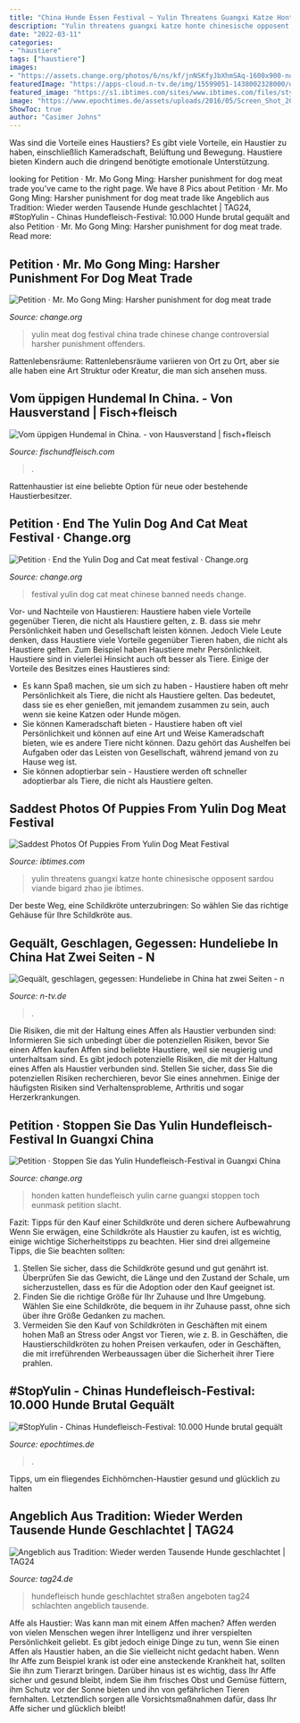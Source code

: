 ```yaml
---
title: "China Hunde Essen Festival ~ Yulin Threatens Guangxi Katze Honte Chinesische Opposent Sardou Viande Bigard Zhao Jie Ibtimes"
description: "Yulin threatens guangxi katze honte chinesische opposent sardou viande bigard zhao jie ibtimes"
date: "2022-03-11"
categories:
- "haustiere"
tags: ["haustiere"]
images:
- "https://assets.change.org/photos/6/ns/kf/jnNSKfyJbXhmSAq-1600x900-noPad.jpg?1509155524"
featuredImage: "https://apps-cloud.n-tv.de/img/15599051-1438002328000/o/1536/1536/RTX1HF9J.jpg"
featured_image: "https://s1.ibtimes.com/sites/www.ibtimes.com/files/styles/full/public/2017/06/19/ydf-eh.jpg"
image: "https://www.epochtimes.de/assets/uploads/2016/05/Screen_Shot_2016-05-19_at_7.54.27_PM-640x296.jpg"
ShowToc: true
author: "Casimer Johns"
---
```



Was sind die Vorteile eines Haustiers?
Es gibt viele Vorteile, ein Haustier zu haben, einschließlich Kameradschaft, Belüftung und Bewegung. Haustiere bieten Kindern auch die dringend benötigte emotionale Unterstützung.

	

		
looking for Petition · Mr. Mo Gong Ming: Harsher punishment for dog meat trade you've came to the right page. We have 8 Pics about Petition · Mr. Mo Gong Ming: Harsher punishment for dog meat trade like Angeblich aus Tradition: Wieder werden Tausende Hunde geschlachtet | TAG24, #StopYulin - Chinas Hundefleisch-Festival: 10.000 Hunde brutal gequält and also Petition · Mr. Mo Gong Ming: Harsher punishment for dog meat trade. Read more:
		
    
## Petition · Mr. Mo Gong Ming: Harsher Punishment For Dog Meat Trade

<img loading=lazy src="https://assets.change.org/photos/6/ns/kf/jnNSKfyJbXhmSAq-1600x900-noPad.jpg?1509155524" onerror="this.onerror=null;this.src='https://tse2.mm.bing.net/th?id=OIP.7Qu3PlAAx9RFJGhyiFeDgAHaEK&amp;pid=15.1';" alt="Petition · Mr. Mo Gong Ming: Harsher punishment for dog meat trade">

_Source: change.org_

>yulin meat dog festival china trade chinese change controversial harsher punishment offenders. 

	

Rattenlebensräume: Rattenlebensräume variieren von Ort zu Ort, aber sie alle haben eine Art Struktur oder Kreatur, die man sich ansehen muss.

    
## Vom üppigen Hundemal In China. - Von Hausverstand | Fisch+fleisch

<img loading=lazy src="https://www.fischundfleisch.com/img/21216/shutterstock_146453735.jpg" onerror="this.onerror=null;this.src='https://tse2.mm.bing.net/th?id=OIP.9oDWrsGGr7hMSfrFT_REFAHaE6&amp;pid=15.1';" alt="Vom üppigen Hundemal in China. - von Hausverstand | fisch+fleisch">

_Source: fischundfleisch.com_

>. 

	

Rattenhaustier ist eine beliebte Option für neue oder bestehende Haustierbesitzer.

    
## Petition · End The Yulin Dog And Cat Meat Festival · Change.org

<img loading=lazy src="https://assets.change.org/photos/4/px/dg/RppxdGfsXgpWsHR-1600x900-noPad.jpg?1509203303" onerror="this.onerror=null;this.src='https://tse1.mm.bing.net/th?id=OIP.iqNNK24ftit_XGA2T22MxAHaEK&amp;pid=15.1';" alt="Petition · End the Yulin Dog and Cat meat festival · Change.org">

_Source: change.org_

>festival yulin dog cat meat chinese banned needs change. 

	

Vor- und Nachteile von Haustieren: Haustiere haben viele Vorteile gegenüber Tieren, die nicht als Haustiere gelten, z. B. dass sie mehr Persönlichkeit haben und Gesellschaft leisten können. Jedoch
Viele Leute denken, dass Haustiere viele Vorteile gegenüber Tieren haben, die nicht als Haustiere gelten. Zum Beispiel haben Haustiere mehr Persönlichkeit. Haustiere sind in vielerlei Hinsicht auch oft besser als Tiere. Einige der Vorteile des Besitzes eines Haustieres sind:
- Es kann Spaß machen, sie um sich zu haben - Haustiere haben oft mehr Persönlichkeit als Tiere, die nicht als Haustiere gelten. Das bedeutet, dass sie es eher genießen, mit jemandem zusammen zu sein, auch wenn sie keine Katzen oder Hunde mögen.
- Sie können Kameradschaft bieten - Haustiere haben oft viel Persönlichkeit und können auf eine Art und Weise Kameradschaft bieten, wie es andere Tiere nicht können. Dazu gehört das Aushelfen bei Aufgaben oder das Leisten von Gesellschaft, während jemand von zu Hause weg ist.
- Sie können adoptierbar sein - Haustiere werden oft schneller adoptierbar als Tiere, die nicht als Haustiere gelten.

    
## Saddest Photos Of Puppies From Yulin Dog Meat Festival

<img loading=lazy src="https://s1.ibtimes.com/sites/www.ibtimes.com/files/styles/full/public/2017/06/19/ydf-eh.jpg" onerror="this.onerror=null;this.src='https://tse2.mm.bing.net/th?id=OIP.aPG3aXoqckFKCkKdRWYgwwHaE8&amp;pid=15.1';" alt="Saddest Photos Of Puppies From Yulin Dog Meat Festival">

_Source: ibtimes.com_

>yulin threatens guangxi katze honte chinesische opposent sardou viande bigard zhao jie ibtimes. 

	

Der beste Weg, eine Schildkröte unterzubringen: So wählen Sie das richtige Gehäuse für Ihre Schildkröte aus.

    
## Gequält, Geschlagen, Gegessen: Hundeliebe In China Hat Zwei Seiten - N

<img loading=lazy src="https://apps-cloud.n-tv.de/img/15599051-1438002328000/o/1536/1536/RTX1HF9J.jpg" onerror="this.onerror=null;this.src='https://tse1.mm.bing.net/th?id=OIP.OL56hv1L_i_Lm2ZrXlgkogHaFb&amp;pid=15.1';" alt="Gequält, geschlagen, gegessen: Hundeliebe in China hat zwei Seiten - n">

_Source: n-tv.de_

>. 

	

Die Risiken, die mit der Haltung eines Affen als Haustier verbunden sind: Informieren Sie sich unbedingt über die potenziellen Risiken, bevor Sie einen Affen kaufen
Affen sind beliebte Haustiere, weil sie neugierig und unterhaltsam sind. Es gibt jedoch potenzielle Risiken, die mit der Haltung eines Affen als Haustier verbunden sind. Stellen Sie sicher, dass Sie die potenziellen Risiken recherchieren, bevor Sie eines annehmen. Einige der häufigsten Risiken sind Verhaltensprobleme, Arthritis und sogar Herzerkrankungen.

    
## Petition · Stoppen Sie Das Yulin Hundefleisch-Festival In Guangxi China

<img loading=lazy src="http://assets.change.org/photos/5/ev/ep/RSEVEPbBxbUNafr-1600x900-noPad.jpg?1464018248" onerror="this.onerror=null;this.src='https://tse1.mm.bing.net/th?id=OIP.RZxoG6G-97P9I-CBep-pqAHaEK&amp;pid=15.1';" alt="Petition · Stoppen Sie das Yulin Hundefleisch-Festival in Guangxi China">

_Source: change.org_

>honden katten hundefleisch yulin carne guangxi stoppen toch eunmask petition slacht. 

	

Fazit: Tipps für den Kauf einer Schildkröte und deren sichere Aufbewahrung
Wenn Sie erwägen, eine Schildkröte als Haustier zu kaufen, ist es wichtig, einige wichtige Sicherheitstipps zu beachten. Hier sind drei allgemeine Tipps, die Sie beachten sollten:
1. Stellen Sie sicher, dass die Schildkröte gesund und gut genährt ist. Überprüfen Sie das Gewicht, die Länge und den Zustand der Schale, um sicherzustellen, dass es für die Adoption oder den Kauf geeignet ist.
2. Finden Sie die richtige Größe für Ihr Zuhause und Ihre Umgebung. Wählen Sie eine Schildkröte, die bequem in ihr Zuhause passt, ohne sich über ihre Größe Gedanken zu machen.
3. Vermeiden Sie den Kauf von Schildkröten in Geschäften mit einem hohen Maß an Stress oder Angst vor Tieren, wie z. B. in Geschäften, die Haustierschildkröten zu hohen Preisen verkaufen, oder in Geschäften, die mit irreführenden Werbeaussagen über die Sicherheit ihrer Tiere prahlen.

    
## #StopYulin - Chinas Hundefleisch-Festival: 10.000 Hunde Brutal Gequält

<img loading=lazy src="https://www.epochtimes.de/assets/uploads/2016/05/Screen_Shot_2016-05-19_at_7.54.27_PM-640x296.jpg" onerror="this.onerror=null;this.src='https://tse2.mm.bing.net/th?id=OIP.prqDmUKFaRbLcM073T2YIAHaDb&amp;pid=15.1';" alt="#StopYulin - Chinas Hundefleisch-Festival: 10.000 Hunde brutal gequält">

_Source: epochtimes.de_

>. 

	

Tipps, um ein fliegendes Eichhörnchen-Haustier gesund und glücklich zu halten

    
## Angeblich Aus Tradition: Wieder Werden Tausende Hunde Geschlachtet | TAG24

<img loading=lazy src="https://media.tag24.de/720x480/1/1/1146b8e8d4160c19bb42.jpg" onerror="this.onerror=null;this.src='https://tse1.mm.bing.net/th?id=OIP.Z6OtJstpPDgExJtNLfegggHaE8&amp;pid=15.1';" alt="Angeblich aus Tradition: Wieder werden Tausende Hunde geschlachtet | TAG24">

_Source: tag24.de_

>hundefleisch hunde geschlachtet straßen angeboten tag24 schlachten angeblich tausende. 

	

Affe als Haustier: Was kann man mit einem Affen machen?
Affen werden von vielen Menschen wegen ihrer Intelligenz und ihrer verspielten Persönlichkeit geliebt. Es gibt jedoch einige Dinge zu tun, wenn Sie einen Affen als Haustier haben, an die Sie vielleicht nicht gedacht haben. Wenn Ihr Affe zum Beispiel krank ist oder eine ansteckende Krankheit hat, sollten Sie ihn zum Tierarzt bringen. Darüber hinaus ist es wichtig, dass Ihr Affe sicher und gesund bleibt, indem Sie ihm frisches Obst und Gemüse füttern, ihm Schutz vor der Sonne bieten und ihn von gefährlichen Tieren fernhalten. Letztendlich sorgen alle Vorsichtsmaßnahmen dafür, dass Ihr Affe sicher und glücklich bleibt!

